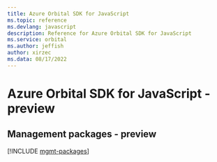 ```yaml
---
title: Azure Orbital SDK for JavaScript
ms.topic: reference
ms.devlang: javascript
description: Reference for Azure Orbital SDK for JavaScript
ms.service: orbital
ms.author: jeffish
author: xirzec
ms.data: 08/17/2022
---
```

# Azure Orbital SDK for JavaScript - preview

## Management packages - preview
[!INCLUDE [mgmt-packages](orbital-mgmt-index.md)]